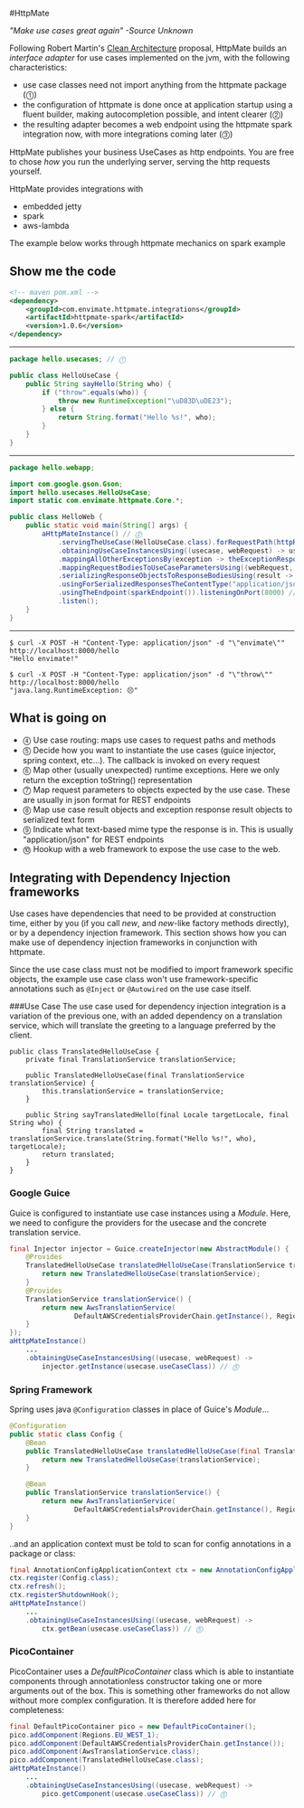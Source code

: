 #HttpMate

_"Make use cases great again" -Source Unknown_

Following Robert Martin's [Clean Architecture](https://8thlight.com/blog/uncle-bob/2012/08/13/the-clean-architecture.html) proposal, HttpMate builds an _interface adapter_ for use cases implemented on the jvm, with the following characteristics:

- use case classes need not import anything from the httpmate package (⓵)
- the configuration of httpmate is done once at application startup using a fluent builder, making autocompletion possible, and intent clearer (⓶)
- the resulting adapter becomes a web endpoint using the httpmate spark integration now, with more integrations coming later (⓷)

HttpMate publishes your business UseCases as http endpoints. You are free to chose _how_ you run the underlying server, serving the http requests yourself.

HttpMate provides integrations with

* embedded jetty
* spark
* aws-lambda

The example below works through httpmate mechanics on spark example

Show me the code
----------------
```xml
<!-- maven pom.xml -->
<dependency>
    <groupId>com.envimate.httpmate.integrations</groupId>
    <artifactId>httpmate-spark</artifactId>
    <version>1.0.6</version>
</dependency>
```
---
```java
package hello.usecases; // ⓵

public class HelloUseCase {
    public String sayHello(String who) {
        if ("throw".equals(who)) {
            throw new RuntimeException("\uD83D\uDE23");
        } else {
            return String.format("Hello %s!", who);
        }
    }
}
```
---
```java
package hello.webapp;

import com.google.gson.Gson;
import hello.usecases.HelloUseCase;
import static com.envimate.httpmate.Core.*;

public class HelloWeb {
    public static void main(String[] args) {
        aHttpMateInstance() // ⓶
            .servingTheUseCase(HelloUseCase.class).forRequestPath(httpRequestPathTemplate("/hello")).andRequestMethod(postMethod()) // ⓸
            .obtainingUseCaseInstancesUsing((usecase, webRequest) -> usecase.useCaseClass == HelloUseCase.class? new HelloUseCase() : null) // ⓹
            .mappingAllOtherExceptionsBy(exception -> theExceptionResponse(internalServerError(), exception.toString())) // ⓺
            .mappingRequestBodiesToUseCaseParametersUsing((webRequest, targetClass) -> new Gson().fromJson(webRequest.body, targetClass)) // ⓻
            .serializingResponseObjectsToResponseBodiesUsing(result -> new Gson().toJson(result)) // ⓼
            .usingForSerializedResponsesTheContentType("application/json") // ⓽
            .usingTheEndpoint(sparkEndpoint()).listeningOnPort(8000) // ⓷⓾
            .listen();
    }
}
```
---
```shell
$ curl -X POST -H "Content-Type: application/json" -d "\"envimate\"" http://localhost:8000/hello
"Hello envimate!"

$ curl -X POST -H "Content-Type: application/json" -d "\"throw\"" http://localhost:8000/hello
"java.lang.RuntimeException: 😣"
```

What is going on
----------------
- ⓸ Use case routing: maps use cases to request paths and methods
- ⓹ Decide how you want to instantiate the use cases (guice injector, spring context, etc...). The callback is invoked on every request
- ⓺ Map other (usually unexpected) runtime exceptions. Here we only return the exception toString() representation
- ⓻ Map request parameters to objects expected by the use case. These are usually in json format for REST endpoints
- ⓼ Map use case result objects and exception response result objects to serialized text form
- ⓽ Indicate what text-based mime type the response is in. This is usually "application/json" for REST endpoints
- ⓾ Hookup with a web framework to expose the use case to the web.

Integrating with Dependency Injection frameworks
------------------------------------------------

Use cases have dependencies that need to be provided at construction time, either by you (if you call _new_, and _new_-like factory methods directly), or by a dependency injection framework.
This section shows how you can make use of dependency injection frameworks in conjunction with httpmate.

Since the use case class must not be modified to import framework specific objects, the example use case class won't use framework-specific annotations such as `@Inject` or `@Autowired` on the use case itself.

###Use Case
The use case used for dependency injection integration is a variation of the previous one, with an added dependency on a translation service, which will translate the greeting to a language preferred by the client.

```
public class TranslatedHelloUseCase {
    private final TranslationService translationService;

    public TranslatedHelloUseCase(final TranslationService translationService) {
        this.translationService = translationService;
    }

    public String sayTranslatedHello(final Locale targetLocale, final String who) {
        final String translated = translationService.translate(String.format("Hello %s!", who), targetLocale);
        return translated;
    }
}
```

### Google Guice
Guice is configured to instantiate use case instances using a *Module*. Here, we need to configure the providers for the usecase and the concrete translation service.

```java
final Injector injector = Guice.createInjector(new AbstractModule() {
    @Provides
    TranslatedHelloUseCase translatedHelloUseCase(TranslationService translationService) {
        return new TranslatedHelloUseCase(translationService);
    }
    @Provides
    TranslationService translationService() {
        return new AwsTranslationService(
                DefaultAWSCredentialsProviderChain.getInstance(), Regions.EU_WEST_1);
    }
});
aHttpMateInstance()
    ...
    .obtainingUseCaseInstancesUsing((usecase, webRequest) ->
        injector.getInstance(usecase.useCaseClass)) // ⓹
```

### Spring Framework

Spring uses java `@Configuration` classes in place of Guice's _Module_...

```java
@Configuration
public static class Config {
    @Bean
    public TranslatedHelloUseCase translatedHelloUseCase(final TranslationService translationService) {
        return new TranslatedHelloUseCase(translationService);
    }

    @Bean
    public TranslationService translationService() {
        return new AwsTranslationService(
                DefaultAWSCredentialsProviderChain.getInstance(), Regions.EU_WEST_1);
    }
}
```
..and an application context must be told to scan for config annotations in a package or class:
```java
final AnnotationConfigApplicationContext ctx = new AnnotationConfigApplicationContext();
ctx.register(Config.class);
ctx.refresh();
ctx.registerShutdownHook();
aHttpMateInstance()
    ...
    .obtainingUseCaseInstancesUsing((usecase, webRequest) ->
        ctx.getBean(usecase.useCaseClass)) // ⓹

```
### PicoContainer

PicoContainer uses a *DefaultPicoContainer* class which is able to instantiate components through annotationless constructor taking one or more arguments out of the box. This is something other frameworks do not allow without more complex configuration. It is therefore added here for completeness:

```java
final DefaultPicoContainer pico = new DefaultPicoContainer();
pico.addComponent(Regions.EU_WEST_1);
pico.addComponent(DefaultAWSCredentialsProviderChain.getInstance());
pico.addComponent(AwsTranslationService.class);
pico.addComponent(TranslatedHelloUseCase.class);
aHttpMateInstance()
    ...
    .obtainingUseCaseInstancesUsing((usecase, webRequest) ->
        pico.getComponent(usecase.useCaseClass)) // ⓹
```
